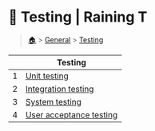 # 💃 Testing  | Raining T

> [🏠](/) > [General](/general) > [Testing](/general/testing)

<table><thead><tr><th></th><th>Testing</th></tr></thead><tbody><tr><td>1</td><td><a href="/general/testing/01-unit-testing">Unit testing</a></td></tr><tr><td>2</td><td><a href="/general/testing/02-integration-testing">Integration testing</a></td></tr><tr><td>3</td><td><a href="/general/testing/03-system-testing">System testing</a></td></tr><tr><td>4</td><td><a href="/general/testing/04-user-acceptance-testing">User acceptance testing</a></td></tr></tbody></table>

